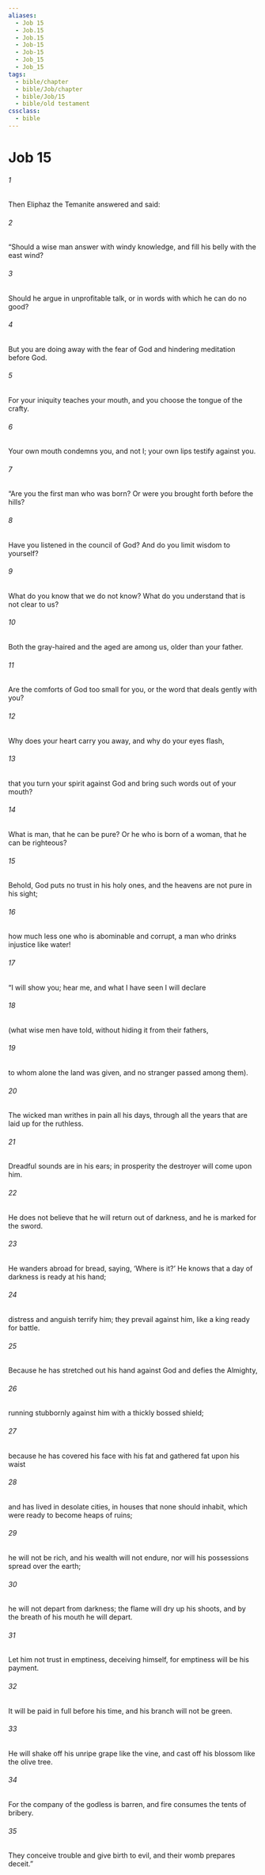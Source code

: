 ```yaml
---
aliases:
  - Job 15
  - Job.15
  - Job.15
  - Job-15
  - Job-15
  - Job_15
  - Job_15
tags:
  - bible/chapter
  - bible/Job/chapter
  - bible/Job/15
  - bible/old testament
cssclass:
  - bible
---
```


# Job 15

###### 1
Then Eliphaz the Temanite answered and said:
###### 2
“Should a wise man answer with windy knowledge, and fill his belly with the east wind?
###### 3
Should he argue in unprofitable talk, or in words with which he can do no good?
###### 4
But you are doing away with the fear of God and hindering meditation before God.
###### 5
For your iniquity teaches your mouth, and you choose the tongue of the crafty.
###### 6
Your own mouth condemns you, and not I;   your own lips testify against you.
###### 7
“Are you the first man who was born? Or were you brought forth before the hills?
###### 8
Have you listened in the council of God? And do you limit wisdom to yourself?
###### 9
What do you know that we do not know? What do you understand that is not clear to us?
###### 10
Both the gray-haired and the aged are among us, older than your father.
###### 11
Are the comforts of God too small for you, or the word that deals gently with you?
###### 12
Why does your heart carry you away, and why do your eyes flash,
###### 13
that you turn your spirit against God and bring such words out of your mouth?
###### 14
What is man, that he can be pure? Or he who is born of a woman, that he can be righteous?
###### 15
Behold, God  puts no trust in his holy ones, and the heavens are not pure in his sight;
###### 16
how much less one who is abominable and corrupt, a man who drinks injustice like water!
###### 17
“I will show you; hear me, and what I have seen I will declare
###### 18
(what wise men have told, without hiding it from their fathers,
###### 19
to whom alone the land was given, and no stranger passed among them).
###### 20
The wicked man writhes in pain all his days, through all the years that are laid up for the ruthless.
###### 21
Dreadful sounds are in his ears; in prosperity the destroyer will come upon him.
###### 22
He does not believe that he will return out of darkness, and he is marked for the sword.
###### 23
He wanders abroad for bread, saying, ‘Where is it?’ He knows that a day of darkness is ready at his hand;
###### 24
distress and anguish terrify him; they prevail against him, like a king ready for battle.
###### 25
Because he has stretched out his hand against God and defies the Almighty,
###### 26
running stubbornly against him with a thickly bossed shield;
###### 27
because he has covered his face with his fat and gathered fat upon his waist
###### 28
and has lived in desolate cities, in houses that none should inhabit, which were ready to become heaps of ruins;
###### 29
he will not be rich, and his wealth will not endure, nor will his possessions spread over the earth;
###### 30
he will not depart from darkness; the flame will dry up his shoots, and by the breath of his mouth he will depart.
###### 31
Let him not trust in emptiness, deceiving himself, for emptiness will be his payment.
###### 32
It will be paid in full before his time, and his branch will not be green.
###### 33
He will shake off his unripe grape like the vine, and cast off his blossom like the olive tree.
###### 34
For the company of the godless is barren, and fire consumes the tents of bribery.
###### 35
They conceive trouble and give birth to evil, and their womb prepares deceit.”


